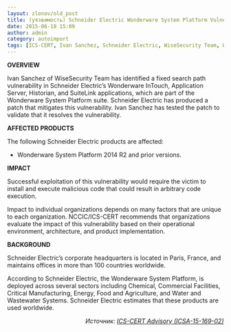 ```yaml
---
layout: zlonov/old_post
title: (уязвимость) Schneider Electric Wonderware System Platform Vulnerabilities
date: 2015-06-18 15:09
author: admin
category: autoimport
tags: [ICS-CERT, Ivan Sanchez, Schneider Electric, WiseSecurity Team, Wonderware, водоотведение, водоснабжение, пищевая промышленность, сельское хозяйство, уязвимости, уязвимость, химическая промышленность, энергетика]
---
```

<strong>OVERVIEW</strong>

Ivan Sanchez of WiseSecurity Team has identified a fixed search path vulnerability in Schneider Electric’s Wonderware InTouch, Application Server, Historian, and SuiteLink applications, which are part of the Wonderware System Platform suite. Schneider Electric has produced a patch that mitigates this vulnerability. Ivan Sanchez has tested the patch to validate that it resolves the vulnerability.

<strong>AFFECTED PRODUCTS</strong>

The following Schneider Electric products are affected:
<ul>
	<li>Wonderware System Platform 2014 R2 and prior versions.</li>
</ul>
<strong>IMPACT</strong>

Successful exploitation of this vulnerability would require the victim to install and execute malicious code that could result in arbitrary code execution.

Impact to individual organizations depends on many factors that are unique to each organization. NCCIC/ICS-CERT recommends that organizations evaluate the impact of this vulnerability based on their operational environment, architecture, and product implementation.

<strong>BACKGROUND</strong>

Schneider Electric’s corporate headquarters is located in Paris, France, and maintains offices in more than 100 countries worldwide.

According to Schneider Electric, the Wonderware System Platform, is deployed across several sectors including Chemical, Commercial Facilities, Critical Manufacturing, Energy, Food and Agriculture, and Water and Wastewater Systems. Schneider Electric estimates that these products are used worldwide.
<p style="text-align: right;"><em>Источник: <a href="https://ics-cert.us-cert.gov/advisories/ICSA-15-169-02" target="_blank">ICS-CERT Advisory (ICSA-15-169-02)</a></em>
